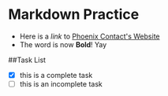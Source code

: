 # Markdown Practice

* Here is a *link* to [Phoenix Contact's Website](www.phoenixcontact.com)
* The word is now **Bold**! Yay

##Task List
- [x] this is a complete task
- [ ] this is an incomplete task

